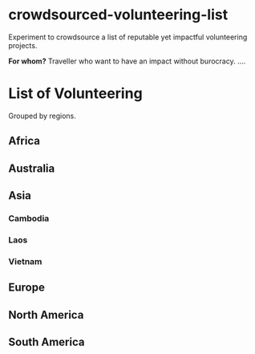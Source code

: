 # crowdsourced-volunteering-list

Experiment to crowdsource a list of reputable yet impactful volunteering projects.

**For whom?** Traveller who want to have an impact without burocracy. ....

# List of Volunteering

Grouped by regions.

## Africa

## Australia

## Asia

### Cambodia

### Laos

### Vietnam

## Europe

## North America

## South America
